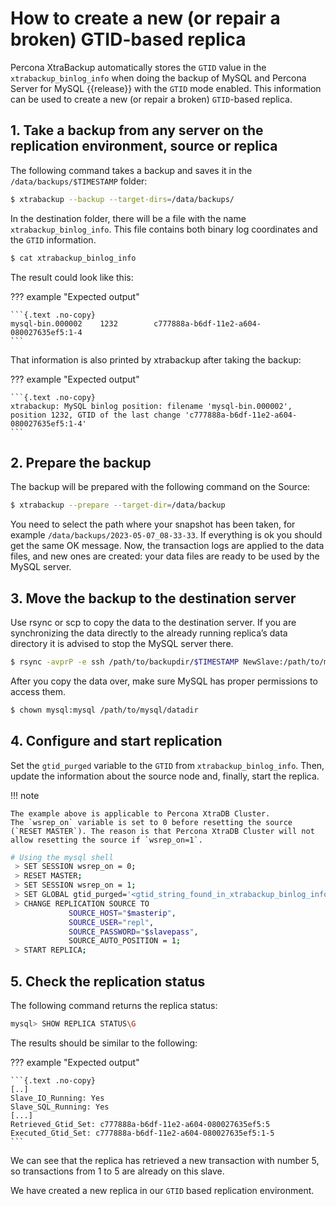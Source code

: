 # How to create a new (or repair a broken) GTID-based replica

Percona XtraBackup automatically
stores the `GTID` value in the `xtrabackup_binlog_info` when doing the
backup of MySQL and Percona Server for MySQL {{release}} with the `GTID` mode
enabled. This
information can be used to create a new (or repair a broken) `GTID`-based
replica.

## 1. Take a backup from any server on the replication environment, source or replica

The following command takes a backup and saves it in
the `/data/backups/$TIMESTAMP` folder:

```{.bash data-prompt="$"}
$ xtrabackup --backup --target-dirs=/data/backups/
```

In the destination folder, there will be a file with the name
`xtrabackup_binlog_info`. This file contains both binary log coordinates
and the `GTID` information.

```{.bash data-prompt="$"}
$ cat xtrabackup_binlog_info
```
The result could look like this:

??? example "Expected output"

    ```{.text .no-copy}
    mysql-bin.000002    1232        c777888a-b6df-11e2-a604-080027635ef5:1-4
    ```

That information is also printed by xtrabackup after taking the backup:

??? example "Expected output"

    ```{.text .no-copy}
    xtrabackup: MySQL binlog position: filename 'mysql-bin.000002', position 1232, GTID of the last change 'c777888a-b6df-11e2-a604-080027635ef5:1-4'
    ```

## 2. Prepare the backup

The backup will be prepared with the following command on the Source:

```{.bash data-prompt="$"}
$ xtrabackup --prepare --target-dir=/data/backup
```

You need to select the path where your snapshot has been taken, for example
`/data/backups/2023-05-07_08-33-33`. If everything is ok you should get the
same OK message. Now, the transaction logs are applied to the data files,
and new
ones are created: your data files are ready to be used by the MySQL server.

## 3. Move the backup to the destination server

Use rsync or scp to copy the data to the destination
server. If you are synchronizing the data directly to the already running
replica’s data
directory it is advised to stop the MySQL server there.

```{.bash data-prompt="$"}
$ rsync -avprP -e ssh /path/to/backupdir/$TIMESTAMP NewSlave:/path/to/mysql/
```

After you copy the data over, make sure MySQL has proper permissions to
access them.

```{.bash data-prompt="$"}
$ chown mysql:mysql /path/to/mysql/datadir
```

## 4. Configure and start replication

Set the `gtid_purged` variable to the `GTID` from
`xtrabackup_binlog_info`. Then, update the information about the
source node and, finally, start the replica.

!!! note
   
    The example above is applicable to Percona XtraDB Cluster.
    The `wsrep_on` variable is set to 0 before resetting the source (`RESET MASTER`). The reason is that Percona XtraDB Cluster will not allow resetting the source if `wsrep_on=1`.

```{.bash data-prompt="#"}
# Using the mysql shell
 > SET SESSION wsrep_on = 0;
 > RESET MASTER;
 > SET SESSION wsrep_on = 1;
 > SET GLOBAL gtid_purged='<gtid_string_found_in_xtrabackup_binlog_info>';
 > CHANGE REPLICATION SOURCE TO
             SOURCE_HOST="$masterip",
             SOURCE_USER="repl",
             SOURCE_PASSWORD="$slavepass",
             SOURCE_AUTO_POSITION = 1;
 > START REPLICA;
```

## 5. Check the replication status

The following command returns the replica status:

```{.bash data-prompt="mysql>"}
mysql> SHOW REPLICA STATUS\G
```
The results should be similar to the following:

??? example "Expected output"

    ```{.text .no-copy}
    [..]
    Slave_IO_Running: Yes
    Slave_SQL_Running: Yes
    [...]
    Retrieved_Gtid_Set: c777888a-b6df-11e2-a604-080027635ef5:5
    Executed_Gtid_Set: c777888a-b6df-11e2-a604-080027635ef5:1-5
    ```

We can see that the replica has retrieved a new transaction with number 5,
so transactions from 1 to 5 are already on this slave.

We have created a new replica in our `GTID` based replication
environment.
